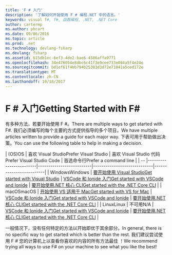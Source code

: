 ```yaml
---
title: 'F # 入门'
description: '了解如何开始使用 F # 编程.NET 中的语言。'
keywords: visual f#, f#, 函数编程, .NET, .NET Core
author: cartermp
ms.author: phcart
ms.date: 09/06/2016
ms.topic: article
ms.prod: .net
ms.technology: devlang-fsharp
ms.devlang: fsharp
ms.assetid: 615db1ec-6ef3-4de2-bae6-4586affa9771
ms.openlocfilehash: 34e476054e8dbc6c41f3e9cee733e094a5f4e24e
ms.sourcegitcommit: bd1ef61f4bb794b25383d3d72e71041a5ced172e
ms.translationtype: MT
ms.contentlocale: zh-CN
ms.lasthandoff: 10/18/2017
---
```

# <a name="getting-started-with-f"></a><span data-ttu-id="66dc2-104">F # 入门</span><span class="sxs-lookup"><span data-stu-id="66dc2-104">Getting Started with F#</span></span> #

<span data-ttu-id="66dc2-105">有多种方法，若要开始使用 F #。</span><span class="sxs-lookup"><span data-stu-id="66dc2-105">There are multiple ways to get started with F#.</span></span>  <span data-ttu-id="66dc2-106">我们必须编写的每个主要的方式提供指导的多个项目。</span><span class="sxs-lookup"><span data-stu-id="66dc2-106">We have multiple articles written to provide a guide for each major way.</span></span>  <span data-ttu-id="66dc2-107">下表可用于帮助做出决策。</span><span class="sxs-lookup"><span data-stu-id="66dc2-107">You can use the following table to help in making a decision.</span></span>

| <span data-ttu-id="66dc2-108">(OS)</span><span class="sxs-lookup"><span data-stu-id="66dc2-108">OS</span></span> | <span data-ttu-id="66dc2-109">喜欢 Visual Studio</span><span class="sxs-lookup"><span data-stu-id="66dc2-109">Prefer Visual Studio</span></span> | <span data-ttu-id="66dc2-110">喜欢 Visual Studio 代码</span><span class="sxs-lookup"><span data-stu-id="66dc2-110">Prefer Visual Studio Code</span></span> | <span data-ttu-id="66dc2-111">首选命令行</span><span class="sxs-lookup"><span data-stu-id="66dc2-111">Prefer a command line</span></span> |
| -- |------------------------|--------------------------|-----------------------------|-------------------------|
| <span data-ttu-id="66dc2-112">Windows</span><span class="sxs-lookup"><span data-stu-id="66dc2-112">Windows</span></span> | [<span data-ttu-id="66dc2-113">要开始使用 Visual Studio</span><span class="sxs-lookup"><span data-stu-id="66dc2-113">Get started with Visual Studio</span></span>](get-started-visual-studio.md) | [<span data-ttu-id="66dc2-114">VSCode 和 Ionide 入门</span><span class="sxs-lookup"><span data-stu-id="66dc2-114">Get started with VSCode and Ionide</span></span>](get-started-vscode.md) | [<span data-ttu-id="66dc2-115">要开始使用.NET 核心 CLI</span><span class="sxs-lookup"><span data-stu-id="66dc2-115">Get started with the .NET Core CLI</span></span>](get-started-command-line.md) |
| <span data-ttu-id="66dc2-116">macOS</span><span class="sxs-lookup"><span data-stu-id="66dc2-116">macOS</span></span> | [<span data-ttu-id="66dc2-117">开始使用 VS 适用于 Mac</span><span class="sxs-lookup"><span data-stu-id="66dc2-117">Get started with VS for Mac</span></span>](get-started-with-visual-studio-for-mac.md) | [<span data-ttu-id="66dc2-118">VSCode 和 Ionide 入门</span><span class="sxs-lookup"><span data-stu-id="66dc2-118">Get started with VSCode and Ionide</span></span>](get-started-vscode.md) | [<span data-ttu-id="66dc2-119">要开始使用.NET 核心 CLI</span><span class="sxs-lookup"><span data-stu-id="66dc2-119">Get started with the .NET Core CLI</span></span>](get-started-command-line.md) |
| <span data-ttu-id="66dc2-120">Linux</span><span class="sxs-lookup"><span data-stu-id="66dc2-120">Linux</span></span> | <span data-ttu-id="66dc2-121">不可用</span><span class="sxs-lookup"><span data-stu-id="66dc2-121">N/A</span></span> | [<span data-ttu-id="66dc2-122">VSCode 和 Ionide 入门</span><span class="sxs-lookup"><span data-stu-id="66dc2-122">Get started with VSCode and Ionide</span></span>](get-started-vscode.md) | [<span data-ttu-id="66dc2-123">要开始使用.NET 核心 CLI</span><span class="sxs-lookup"><span data-stu-id="66dc2-123">Get started with the .NET Core CLI</span></span>](get-started-command-line.md) |

<span data-ttu-id="66dc2-124">一般情况下，没有任何特定的方法以开始即优于其余部分。</span><span class="sxs-lookup"><span data-stu-id="66dc2-124">In general, there is no specific way to get started which is better than the rest.</span></span>  <span data-ttu-id="66dc2-125">我们建议尝试使用 F # 您的计算机上以查看你喜欢的内容的所有方法最佳 ！</span><span class="sxs-lookup"><span data-stu-id="66dc2-125">We recommend trying all ways to use F# on your machine to see what you like the best!</span></span>
